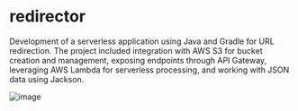 # redirector

Development of a serverless application using Java and Gradle for URL redirection. The project included integration with AWS S3 for bucket creation and management, exposing endpoints through API Gateway, leveraging AWS Lambda for serverless processing, and working with JSON data using Jackson.

![image](https://github.com/user-attachments/assets/14cd6199-ebaa-45ab-be36-f7ad250bf6a9)
